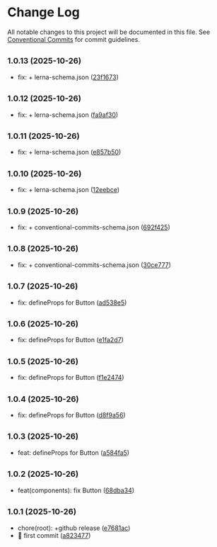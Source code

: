 # Change Log

All notable changes to this project will be documented in this file.
See [Conventional Commits](https://conventionalcommits.org) for commit guidelines.

## <small>1.0.13 (2025-10-26)</small>

* fix: + lerna-schema.json ([23f1673](https://github.com/dongcx-com/un-ui/commit/23f1673))





## <small>1.0.12 (2025-10-26)</small>

* fix: + lerna-schema.json ([fa9af30](https://github.com/dongcx-com/un-ui/commit/fa9af30))





## <small>1.0.11 (2025-10-26)</small>

* fix: + lerna-schema.json ([e857b50](https://github.com/dongcx-com/un-ui/commit/e857b50))





## <small>1.0.10 (2025-10-26)</small>

* fix: + lerna-schema.json ([12eebce](https://github.com/dongcx-com/un-ui/commit/12eebce))





## <small>1.0.9 (2025-10-26)</small>

* fix: + conventional-commits-schema.json ([692f425](https://github.com/dongcx-com/un-ui/commit/692f425))





## <small>1.0.8 (2025-10-26)</small>

* fix: + conventional-commits-schema.json ([30ce777](https://github.com/dongcx-com/un-ui/commit/30ce777))





## <small>1.0.7 (2025-10-26)</small>

* fix: defineProps for Button ([ad538e5](https://github.com/dongcx-com/un-ui/commit/ad538e5))





## <small>1.0.6 (2025-10-26)</small>

* fix: defineProps for Button ([e1fa2d7](https://github.com/dongcx-com/un-ui/commit/e1fa2d7))





## <small>1.0.5 (2025-10-26)</small>

* fix: defineProps for Button ([f1e2474](https://github.com/dongcx-com/un-ui/commit/f1e2474))





## <small>1.0.4 (2025-10-26)</small>

* fix: defineProps for Button ([d8f9a56](https://github.com/dongcx-com/un-ui/commit/d8f9a56))





## <small>1.0.3 (2025-10-26)</small>

* feat: defineProps for Button ([a584fa5](https://github.com/dongcx-com/un-ui/commit/a584fa5))





## <small>1.0.2 (2025-10-26)</small>

* feat(components): fix Button ([68dba34](https://github.com/dongcx-com/un-ui/commit/68dba34))





## <small>1.0.1 (2025-10-26)</small>

* chore(root): +github release ([e7681ac](https://github.com/dongcx-com/un-ui/commit/e7681ac))
* :tada: first commit ([a823477](https://github.com/dongcx-com/un-ui/commit/a823477))

